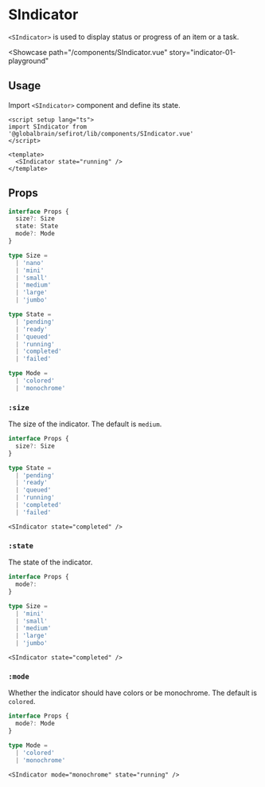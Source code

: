 <script setup lang="ts">
import SIndicator from 'sefirot/components/SIndicator.vue'

const states = ['pending', 'ready', 'queued', 'running', 'completed', 'failed'] as const
</script>

# SIndicator

`<SIndicator>` is used to display status or progress of an item or a task.

<Showcase
  path="/components/SIndicator.vue"
  story="indicator-01-playground"
>
  <div class="flex flex-wrap gap-16">
    <SIndicator v-for="s in states" :key="s" size="mini" :state="s" />
  </div>
</Showcase>

## Usage

Import `<SIndicator>` component and define its state.

```vue
<script setup lang="ts">
import SIndicator from '@globalbrain/sefirot/lib/components/SIndicator.vue'
</script>

<template>
  <SIndicator state="running" />
</template>
```

## Props

```ts
interface Props {
  size?: Size
  state: State
  mode?: Mode
}

type Size =
  | 'nano'
  | 'mini'
  | 'small'
  | 'medium'
  | 'large'
  | 'jumbo'

type State =
  | 'pending'
  | 'ready'
  | 'queued'
  | 'running'
  | 'completed'
  | 'failed'

type Mode =
  | 'colored'
  | 'monochrome'
```

### `:size`

The size of the indicator. The default is `medium`.

```ts
interface Props {
  size?: Size
}

type State =
  | 'pending'
  | 'ready'
  | 'queued'
  | 'running'
  | 'completed'
  | 'failed'
```

```vue-html
<SIndicator state="completed" />
```

### `:state`

The state of the indicator.

```ts
interface Props {
  mode?: 
}

type Size =
  | 'mini'
  | 'small'
  | 'medium'
  | 'large'
  | 'jumbo'
```

```vue-html
<SIndicator state="completed" />
```

### `:mode`

Whether the indicator should have colors or be monochrome. The default is `colored`.

```ts
interface Props {
  mode?: Mode
}

type Mode =
  | 'colored'
  | 'monochrome'
```

```vue-html
<SIndicator mode="monochrome" state="running" />
```
